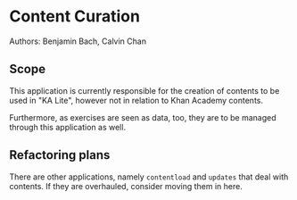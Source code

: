Content Curation
================

Authors: Benjamin Bach, Calvin Chan

Scope
-----

This application is currently responsible for the creation of contents to
be used in "KA Lite", however not in relation to Khan Academy contents.

Furthermore, as exercises are seen as data, too, they are to be managed through
this application as well.

Refactoring plans
-----------------

There are other applications, namely `contentload` and `updates` that deal with
contents. If they are overhauled, consider moving them in here.
